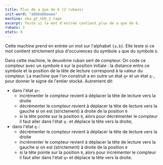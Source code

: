 ```yaml
---
title: Plus de a que de b (2 rubans)
init-word: "abbbabbaaaa"
machine: nba_gt_nbb_2_tape
excerpt: Teste si le mot d'entrée contient plus de a que de b.
rubans: 2
etats: 6
---
```

Cette machine prend en entrée un mot sur l'alphabet `{a,b}`. Elle teste si ce mot contient strictement plus d'occurences du symbole `a` que du symbole `b`.

Dans cette machine, le deuxième ruban sert de compteur.
On code ce compteur avec un symbole `0` sur la position initiale : la distance entre ce symbole et la position de la tête de lecture correspond à la valeur du compteur. 
La machine que l'on construit a en outre un état `q+` et un état `q-`, pour donner le signe de l'entier stocké.
Autrement dit:
- dans l'état `q+`:
  + incrémenter le compteur revient à déplacer la tête de lecture vers la droite
  + décrémenter le compteur revient à déplacer la tête de lecture vers la gauche si on est (strictement) à droite de la position `0`
  + si la tête pointe sur la position `0`, alors pour décrémenter le compteur il faut aller dans l'état `q-` et déplace la tête vers la droite;
- dans l'état `q-`:
  + décrémenter le compteur revient à déplacer la tête de lecture vers la droite
  + incrémenter le compteur revient à déplacer la tête de lecture vers la gauche si on est (strictement) à droite de la position `0`
  + si la tête pointe sur la position `0`, alors pour incrémenter le compteur il faut aller dans l'état `q+` et déplace la tête vers la droite.
